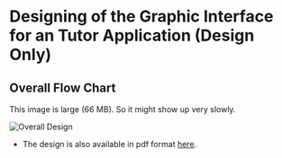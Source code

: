 # Designing of the Graphic Interface for an Tutor Application (Design Only)

## Overall Flow Chart

This image is large (66 MB). So it might show up very slowly.

![Overall Design](FlowChartCompressed-1.png)


* The design is also available in pdf format [here](https://github.com/YiChiMa/tutor-app-ui/tree/master/pdf_format).
